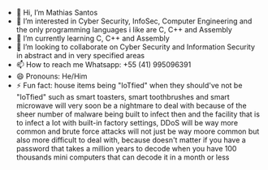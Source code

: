 - 👋 Hi, I’m Mathias Santos
- 👀 I’m interested in Cyber Security, InfoSec, Computer Engineering and the only programming languages i like are C, C++ and Assembly
- 🌱 I’m currently learning C, C++ and Assembly
- 💞️ I’m looking to collaborate on Cyber Security and Information Security in abstract and in very specified areas
- 📫 How to reach me Whatsapp: +55 (41) 995096391
- 😄 Pronouns: He/Him
- ⚡ Fun fact: house items being "IoTfied" when they should've not be "IoTfied" such as smart toasters, smart toothbrushes and smart microwave will very soon be a nightmare to deal with because of the sheer number of malware being built to infect then and the facility that is to infect a Iot with built-in factory settings, DDoS will be way more common and brute force attacks will not just be way moore common but also more difficult to deal with, because doesn't matter if you have a password that takes a million years to decode when you have 100 thousands mini computers that can decode it in a month or less

<!---
MathiasTito/MathiasTito is a ✨ special ✨ repository because its `README.md` (this file) appears on your GitHub profile.
You can click the Preview link to take a look at your changes.
--->
